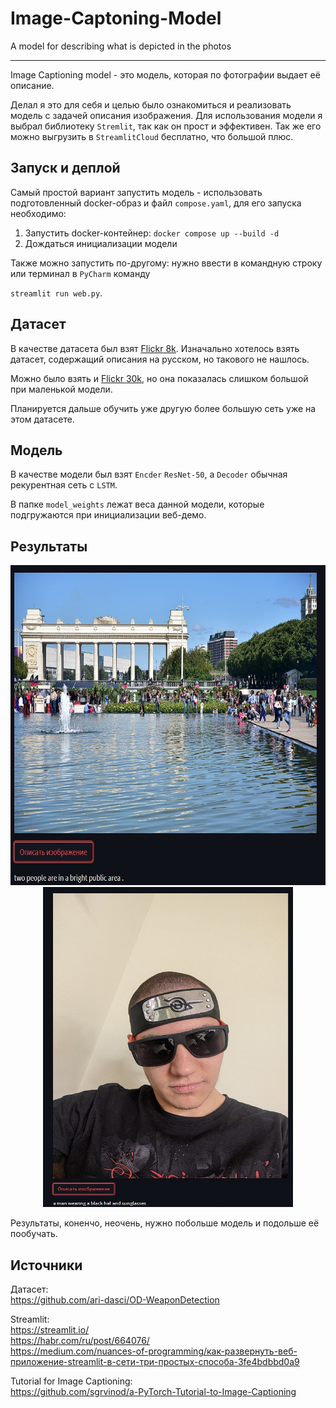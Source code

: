 # Image-Captoning-Model
A model for describing what is depicted in the photos

------------------------------------

Image Captioning model - это модель, которая по фотографии выдает её описание.

Делал я это для себя  и целью было ознакомиться и реализовать модель с задачей описания изображения.
Для использования модели я выбрал библиотеку `Stremlit`, так как он прост и эффективен. Так же его можно выгрузить в `StreamlitCloud` бесплатно, что большой плюс.

Запуск и деплой
------------------------------------
Самый простой вариант запустить модель - использовать подготовленный docker-образ и
файл `compose.yaml`, для его запуска необходимо:
1. Запустить docker-контейнер: `docker compose up --build -d`
2. Дождаться инициализации модели

Также можно запустить по-другому: нужно ввести в командную строку или терминал в `PyCharm` команду

`streamlit run web.py`.

Датасет
------------------------------------
В качестве датасета был взят [Flickr 8k](https://www.kaggle.com/datasets/adityajn105/flickr8k/versions/1). Изначально хотелось взять датасет, содержащий описания на русском, но такового не нашлось. 

Можно было взять и [Flickr 30k](https://www.kaggle.com/datasets/hsankesara/flickr-image-dataset), но она показалась слишком большой при маленькой модели. 

Планируется дальше обучить уже другую более большую сеть уже на этом датасете.

Модель
------------------------------------
В качестве модели был взят `Encder` `ResNet-50`, а `Decoder`  обычная рекурентная сеть с `LSTM`. 

В папке `model_weights` лежат веса данной модели, которые подгружаются при инициализации веб-демо.

Результаты
------------------------------------

<p align='center'>
  <img src='photos/park.jpg' height='512' width='512'/>
  <img src='photos/sunglasses.jpg' height='512' width='400'/>
</p>

Результаты, коненчо, неочень, нужно побольше модель и подольше её пообучать. 

Источники
------------------------------------
Датасет: <br />
https://github.com/ari-dasci/OD-WeaponDetection <br />

Streamlit:<br />
https://streamlit.io/ <br />
https://habr.com/ru/post/664076/ <br />
https://medium.com/nuances-of-programming/как-развернуть-веб-приложение-streamlit-в-сети-три-простых-способа-3fe4bdbbd0a9  <br />

Tutorial for Image Captioning: <br />
https://github.com/sgrvinod/a-PyTorch-Tutorial-to-Image-Captioning <br />

